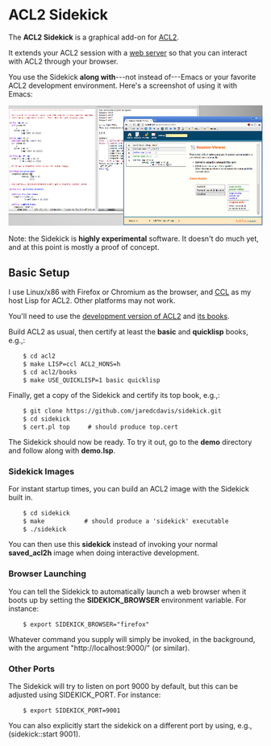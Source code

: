 ACL2 Sidekick
=============

The **ACL2 Sidekick** is a graphical add-on for
[ACL2](http://www.cs.utexas.edu/users/moore/acl2/).

It extends your ACL2 session with a [web
server](http://weitz.de/hunchentoot/) so that you can interact with
ACL2 through your browser.

You use the Sidekick **along with**---not instead of---Emacs or your
favorite ACL2 development environment.  Here's a screenshot of using
it with Emacs:

![Screenshot](screenshots/emacs.png?raw=true)

Note: the Sidekick is **highly experimental** software.  It doesn't do
much yet, and at this point is mostly a proof of concept.


## Basic Setup

I use Linux/x86 with Firefox or Chromium as the browser, and
[CCL](http://ccl.clozure.com) as my host Lisp for ACL2.  Other
platforms may not work.

You'll need to use the [development version of
ACL2](http://acl2-devel.googlecode.com) and [its
books](http://acl2-books.googlecode.com).

Build ACL2 as usual, then certify at least the **basic** and
**quicklisp** books, e.g.,:

```Shell
    $ cd acl2
    $ make LISP=ccl ACL2_HONS=h
    $ cd acl2/books
    $ make USE_QUICKLISP=1 basic quicklisp
```

Finally, get a copy of the Sidekick and certify its top book, e.g.,:

```Shell
    $ git clone https://github.com/jaredcdavis/sidekick.git
    $ cd sidekick
    $ cert.pl top     # should produce top.cert
```

The Sidekick should now be ready.  To try it out, go to the **demo**
directory and follow along with **demo.lsp**.


### Sidekick Images

For instant startup times, you can build an ACL2 image with the
Sidekick built in.

```Shell
    $ cd sidekick
    $ make           # should produce a 'sidekick' executable
    $ ./sidekick
```

You can then use this **sidekick** instead of invoking your normal
**saved_acl2h** image when doing interactive development.


### Browser Launching

You can tell the Sidekick to automatically launch a web browser when
it boots up by setting the **SIDEKICK_BROWSER** environment variable.
For instance:

```Shell
    $ export SIDEKICK_BROWSER="firefox"
```

Whatever command you supply will simply be invoked, in the background,
with the argument "http://localhost:9000/" (or similar).


### Other Ports

The Sidekick will try to listen on port 9000 by default, but this can
be adjusted using SIDEKICK_PORT.  For instance:

```Shell
    $ export SIDEKICK_PORT=9001
```

You can also explicitly start the sidekick on a different port by
using, e.g., (sidekick::start 9001).

